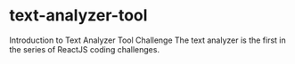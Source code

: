 # text-analyzer-tool
Introduction to Text Analyzer Tool Challenge The text analyzer is the first in the series of ReactJS coding challenges.
